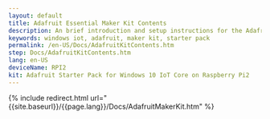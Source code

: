 ```yaml
---
layout: default
title: Adafruit Essential Maker Kit Contents
description: An brief introduction and setup instructions for the Adafruit Starter Pack for Windows 10 IoT Core on Raspberry Pi2.
keywords: windows iot, adafruit, maker kit, starter pack
permalink: /en-US/Docs/AdafruitKitContents.htm
step: Docs/AdafruitKitContents.htm
lang: en-US
deviceName: RPI2
kit: Adafruit Starter Pack for Windows 10 IoT Core on Raspberry Pi2
---
```

{% include redirect.html url="{{site.baseurl}}/{{page.lang}}/Docs/AdafruitMakerKit.htm" %}